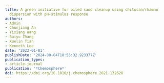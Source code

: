 ```yaml
---
title: A green initiative for oiled sand cleanup using chitosan/rhamnolipid complex
  dispersion with pH-stimulus response
authors:
- Admin
- Chunjiang An
- Yixiang Wang
- Baiyu Zhang
- Xuelin Tian
- Kenneth Lee
date: '2022-01-01'
publishDate: '2024-08-04T18:55:32.923377Z'
publication_types:
- article-journal
publication: '*Chemosphere*'
doi: https://doi.org/10.1016/j.chemosphere.2021.132628
---
```

